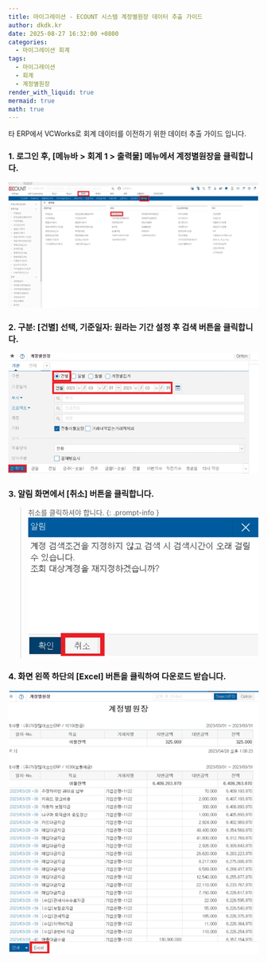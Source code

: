 ```yaml
---
title: 마이그레이션 - ECOUNT 시스템 계정별원장 데이터 추출 가이드
author: dkdk.kr
date: 2025-08-27 16:32:00 +0800
categories:
  - 마이그레이션 회계
tags:
  - 마이그레이션
  - 회계
  - 계정별원장
render_with_liquid: true
mermaid: true
math: true
---
```

타 ERP에서 VCWorks로 회계 데이터를 이전하기 위한 데이터 추출 가이드 입니다.

### 1. 로그인 후, [메뉴바 > 회계 1 > 출력물] 메뉴에서 계정별원장을 클릭합니다.
![step1](/assets/img/Ecount_계정별원장_1.png)

### 2. 구분: [건별] 선택, 기준일자: 원라는 기간 설정 후 검색 버튼을 클릭합니다.
![step2](/assets/img/Ecount_계정별원장_2.png)

### 3. 알림 화면에서 [취소] 버튼을 클릭합니다.
> 취소를 클릭하셔야 합니다.
{: .prompt-info }
![step3](/assets/img/Ecount_계정별원장_3.png)

### 4. 화면 왼쪽 하단의 [Excel] 버튼을 클릭하여 다운로드 받습니다. 
![step4](/assets/img/Ecount_계정별원장_4.png)





